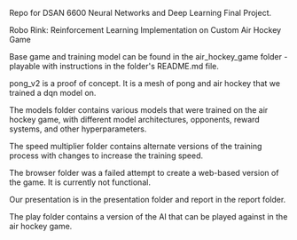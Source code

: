 Repo for DSAN 6600 Neural Networks and Deep Learning Final Project.

Robo Rink: Reinforcement Learning Implementation on Custom Air Hockey Game

Base game and training model can be found in the air_hockey_game folder - playable with instructions in the folder's README.md file.

pong_v2 is a proof of concept. It is a mesh of pong and air hockey that we trained a dqn model on.

The models folder contains various models that were trained on the air hockey game, with different model architectures, opponents, reward systems, and other hyperparameters.

The speed multiplier folder contains alternate versions of the training process with changes to increase the training speed.

The browser folder was a failed attempt to create a web-based version of the game. It is currently not functional.

Our presentation is in the presentation folder and report in the report folder.

The play folder contains a version of the AI that can be played against in the air hockey game.